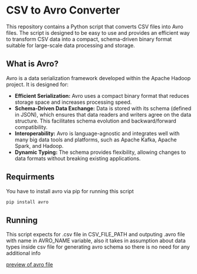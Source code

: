 # CSV to Avro Converter

This repository contains a Python script that converts CSV files into Avro files. The script is designed to be easy to use and provides an efficient way to transform CSV data into a compact, schema-driven binary format suitable for large-scale data processing and storage.

## What is Avro?

Avro is a data serialization framework developed within the Apache Hadoop project. It is designed for:

- **Efficient Serialization:** Avro uses a compact binary format that reduces storage space and increases processing speed.
- **Schema-Driven Data Exchange:** Data is stored with its schema (defined in JSON), which ensures that data readers and writers agree on the data structure. This facilitates schema evolution and backward/forward compatibility.
- **Interoperability:** Avro is language-agnostic and integrates well with many big data tools and platforms, such as Apache Kafka, Apache Spark, and Hadoop.
- **Dynamic Typing:** The schema provides flexibility, allowing changes to data formats without breaking existing applications.

## Requirments

You have to install avro via pip for running this script

```bash
pip install avro
```

## Running

This script expects for .csv file in CSV_FILE_PATH and outputing .avro file with name in AVRO_NAME variable, also it takes in assumption about data types inside csv file for generating avro schema so there is no need for any additional info

[preview of avro file](https://raw.githubusercontent.com/annyswon/file_formats/refs/heads/main/assets/photo_2025-02-07_8.22.05PM.jpeg)
